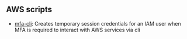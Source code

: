 ## AWS scripts

- [mfa-cli](https://raw.githubusercontent.com/skildops/aws-utilities/main/mfa-cli.sh): Creates temporary session credentials for an IAM user when MFA is required to interact with AWS services via cli
